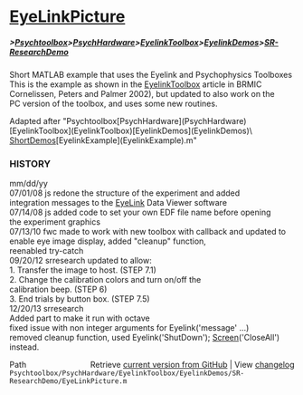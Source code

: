 # [EyeLinkPicture](EyeLinkPicture)
##### >[Psychtoolbox](Psychtoolbox)>[PsychHardware](PsychHardware)>[EyelinkToolbox](EyelinkToolbox)>[EyelinkDemos](EyelinkDemos)>[SR-ResearchDemo](SR-ResearchDemo)

 Short MATLAB example that uses the Eyelink and Psychophysics Toolboxes  
 This is the example as shown in the [EyelinkToolbox](EyelinkToolbox) article in BRMIC  
 Cornelissen, Peters and Palmer 2002), but updated to also work on the  
 PC version of the toolbox, and uses some new routines.  
  
 Adapted after "Psychtoolbox\[PsychHardware](PsychHardware)\[EyelinkToolbox](EyelinkToolbox)\[EyelinkDemos](EyelinkDemos)\  
 [ShortDemos](ShortDemos)\[EyelinkExample](EyelinkExample).m"  
  
###  HISTORY  
  
 mm/dd/yy  
 07/01/08 js    redone the structure of the experiment and added   
        integration messages to the [EyeLink](EyeLink) Data Viewer software  
 07/14/08 js    added code to set your own EDF file name before opening  
        the experiment graphics  
 07/13/10  fwc made to work with new toolbox with callback and updated to  
               enable eye image display, added "cleanup" function,  
               reenabled try-catch  
 09/20/12 srresearch updated to allow:  
               1. Transfer the image to host. (STEP 7.1)  
               2. Change the calibration colors and turn on/off the  
                   calibration beep. (STEP 6)  
               3. End trials by button box. (STEP 7.5)  
 12/20/13  srresearch  
                Added part to make it run with octave  
                fixed issue with non integer arguments for Eyelink('message' ...)  
                removed cleanup function, used Eyelink('ShutDown'); [Screen](Screen)('CloseAll') instead.  
  




<div class="code_header" style="text-align:right;">
  <span style="float:left;">Path&nbsp;&nbsp;</span> <span class="counter">Retrieve <a href=
  "https://raw.github.com/Psychtoolbox-3/Psychtoolbox-3/beta/Psychtoolbox/PsychHardware/EyelinkToolbox/EyelinkDemos/SR-ResearchDemo/EyeLinkPicture.m">current version from GitHub</a> | View <a href=
  "https://github.com/Psychtoolbox-3/Psychtoolbox-3/commits/beta/Psychtoolbox/PsychHardware/EyelinkToolbox/EyelinkDemos/SR-ResearchDemo/EyeLinkPicture.m">changelog</a></span>
</div>
<div class="code">
  <code>Psychtoolbox/PsychHardware/EyelinkToolbox/EyelinkDemos/SR-ResearchDemo/EyeLinkPicture.m</code>
</div>

